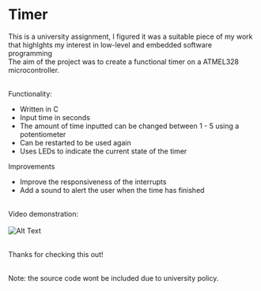 # Timer <br/>

This is a university assignment, I figured it was a suitable piece of my work that highlghts my interest in low-level and embedded software programming <br/>
The aim of the project was to create a functional timer on a ATMEL328 microcontroller. <br/> <br/>

Functionality: <br/> 
- Written in C 
- Input time in seconds 
- The amount of time inputted can be changed between 1 - 5 using a potentiometer 
- Can be restarted to be used again 
- Uses LEDs to indicate the current state of the timer <br/>

Improvements <br/>
- Improve the responsiveness of the interrupts <br/>
- Add a sound to alert the user when the time has finished <br/> <br/>


Video demonstration: <br/> <br/> 
![Alt Text](https://media.giphy.com/media/pIqEJ3euVM0aKkH8ns/giphy.gif)

<br/> Thanks for checking this out!

<br/> Note: the source code wont be included due to university policy.
